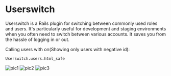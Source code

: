 # Userswitch

Userswitch is a Rails plugin for switching between commonly used roles and users. It's particularly useful for development and staging environments when you often need to switch between various accounts. It saves you from the hassle of logging in or out.

Calling users with on(Showing only users with negative id):

 ``` Userswitch.users.html_safe  ```

![pic1](us1.png)
![pic2](us2.png)
![pic3](us3.png)
